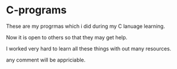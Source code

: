 # C-programs

These are my progrmas which i did during my C lanuage learning. 

Now it is open to others so that they may get help.

I worked very hard to learn all these things with out many resources.

any comment will be appriciable.
